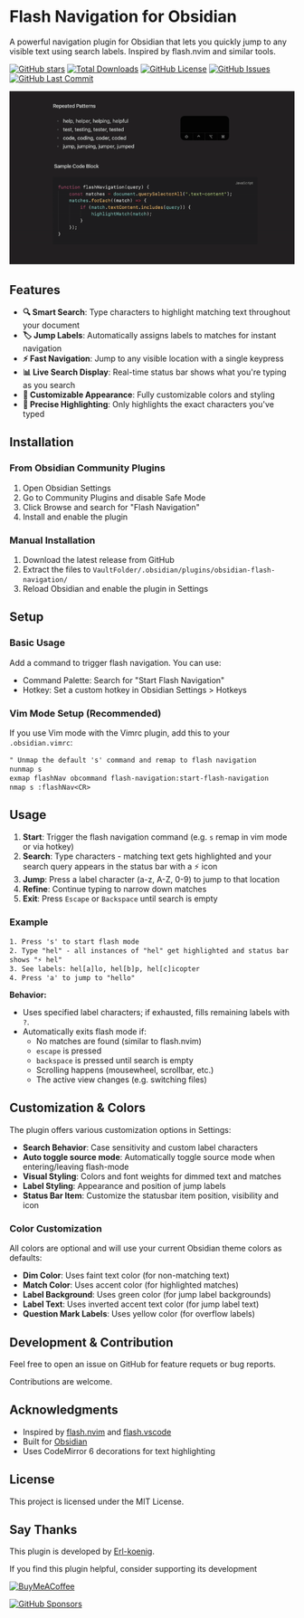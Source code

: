 # Flash Navigation for Obsidian

A powerful navigation plugin for Obsidian that lets you quickly jump to any visible text using search labels. Inspired by flash.nvim and similar tools.

[![GitHub stars](https://img.shields.io/github/stars/Erl-koenig/obsidian-flash-navigation?style=flat&label=Stars)](https://github.com/Erl-koenig/obsidian-flash-navigation/stargazers)
[![Total Downloads](https://img.shields.io/github/downloads/Erl-koenig/obsidian-flash-navigation/total?style=flat&label=Total%20Downloads)](https://github.com/Erl-koenig/obsidian-flash-navigation/releases)
[![GitHub License](https://img.shields.io/github/license/Erl-koenig/obsidian-flash-navigation?style=flat&label=License)](https://github.com/Erl-koenig/obsidian-flash-navigation/blob/master/LICENSE)
[![GitHub Issues](https://img.shields.io/github/issues/Erl-koenig/obsidian-flash-navigation?style=flat&label=Issues)](https://github.com/Erl-koenig/obsidian-flash-navigation/issues)
[![GitHub Last Commit](https://img.shields.io/github/last-commit/Erl-koenig/obsidian-flash-navigation?style=flat&label=Last%20Commit)](https://github.com/Erl-koenig/obsidian-flash-navigation/commits/main)

![demo](assets/demo.gif)

## Features

- **🔍 Smart Search**: Type characters to highlight matching text throughout your document
- **🏷️ Jump Labels**: Automatically assigns labels to matches for instant navigation
- **⚡ Fast Navigation**: Jump to any visible location with a single keypress
- **📊 Live Search Display**: Real-time status bar shows what you're typing as you search
- **🎨 Customizable Appearance**: Fully customizable colors and styling
- **📝 Precise Highlighting**: Only highlights the exact characters you've typed

## Installation

### From Obsidian Community Plugins

1. Open Obsidian Settings
2. Go to Community Plugins and disable Safe Mode
3. Click Browse and search for "Flash Navigation"
4. Install and enable the plugin

### Manual Installation

1. Download the latest release from GitHub
2. Extract the files to `VaultFolder/.obsidian/plugins/obsidian-flash-navigation/`
3. Reload Obsidian and enable the plugin in Settings

## Setup

### Basic Usage

Add a command to trigger flash navigation. You can use:

- Command Palette: Search for "Start Flash Navigation"
- Hotkey: Set a custom hotkey in Obsidian Settings > Hotkeys

### Vim Mode Setup (Recommended)

If you use Vim mode with the Vimrc plugin, add this to your `.obsidian.vimrc`:

```vim
" Unmap the default 's' command and remap to flash navigation
nunmap s
exmap flashNav obcommand flash-navigation:start-flash-navigation
nmap s :flashNav<CR>
```

## Usage

1. **Start**: Trigger the flash navigation command (e.g. `s` remap in vim mode or via hotkey)
2. **Search**: Type characters - matching text gets highlighted and your search query appears in the status bar with a ⚡ icon
3. **Jump**: Press a label character (a-z, A-Z, 0-9) to jump to that location
4. **Refine**: Continue typing to narrow down matches
5. **Exit**: Press `Escape` or `Backspace` until search is empty

### Example

```
1. Press 's' to start flash mode
2. Type "hel" - all instances of "hel" get highlighted and status bar shows "⚡ hel"
3. See labels: hel[a]lo, hel[b]p, hel[c]icopter
4. Press 'a' to jump to "hello"
```

**Behavior:**

- Uses specified label characters; if exhausted, fills remaining labels with `?`.
- Automatically exits flash mode if:
  - No matches are found (similar to flash.nvim)
  - `escape` is pressed
  - `backspace` is pressed until search is empty
  - Scrolling happens (mousewheel, scrollbar, etc.)
  - The active view changes (e.g. switching files)

## Customization & Colors

The plugin offers various customization options in Settings:

- **Search Behavior**: Case sensitivity and custom label characters
- **Auto toggle source mode**: Automatically toggle source mode when entering/leaving flash-mode
- **Visual Styling**: Colors and font weights for dimmed text and matches
- **Label Styling**: Appearance and position of jump labels
- **Status Bar Item**: Customize the statusbar item position, visibility and icon

### Color Customization

All colors are optional and will use your current Obsidian theme colors as defaults:

- **Dim Color**: Uses faint text color (for non-matching text)
- **Match Color**: Uses accent color (for highlighted matches)
- **Label Background**: Uses green color (for jump label backgrounds)
- **Label Text**: Uses inverted accent text color (for jump label text)
- **Question Mark Labels**: Uses yellow color (for overflow labels)

## Development & Contribution

Feel free to open an issue on GitHub for feature requets or bug reports.

Contributions are welcome.

## Acknowledgments

- Inspired by [flash.nvim](https://github.com/folke/flash.nvim) and [flash.vscode](https://github.com/cunbidun/flash.vscode)
- Built for [Obsidian](https://obsidian.md)
- Uses CodeMirror 6 decorations for text highlighting

## License

This project is licensed under the MIT License.

## Say Thanks

This plugin is developed by [Erl-koenig](https://github.com/Erl-koenig).

If you find this plugin helpful, consider supporting its development

[<img src="https://cdn.buymeacoffee.com/buttons/v2/default-violet.png" alt="BuyMeACoffee" width="100">](https://www.buymeacoffee.com/erlkoenig)

[![GitHub Sponsors](https://img.shields.io/github/sponsors/Erl-koenig?style=social)](https://github.com/sponsors/Erl-koenig)
